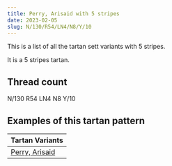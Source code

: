 ```yaml
---
title: Perry, Arisaid with 5 stripes
date: 2023-02-05
slug: N/130/R54/LN4/N8/Y/10
---
```

This is a list of all the tartan sett variants with 5 stripes.

It is a 5 stripes tartan.


## Thread count
N/130 R54 LN4 N8 Y/10

## Examples of this tartan pattern

| Tartan Variants |
|---------------|
| [Perry, Arisaid](/variants/n/130/r54/ln4/n8/y/10-lne0e0e0-n808080-rc00000-yf0c000)||
